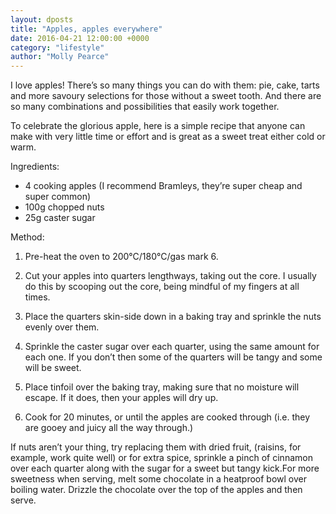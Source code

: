 ```yaml
---
layout: dposts
title: "Apples, apples everywhere"
date: 2016-04-21 12:00:00 +0000
category: "lifestyle"
author: "Molly Pearce"
---
```

I love apples! There’s so many things you can do with them: pie, cake, tarts and more savoury selections for those without a sweet tooth. And there are so many combinations and possibilities that easily work together. 

To celebrate the glorious apple, here is a simple recipe that anyone can make with very little time or effort and is great as a sweet treat either cold or warm. 

Ingredients: 

- 4 cooking apples (I recommend Bramleys, they’re super cheap and super common) 
- 100g chopped nuts 
- 25g caster sugar 

Method: 
1. Pre-heat the oven to 200°C/180°C/gas mark 6. 

2. Cut your apples into quarters lengthways, taking out the core. I usually do this by scooping out the core, being mindful of my fingers at all times. 

3. Place the quarters skin-side down in a baking tray and sprinkle the nuts evenly over them. 

4. Sprinkle the caster sugar over each quarter, using the same amount for each one. If you don’t then some of the quarters will be tangy and some will be sweet. 

5. Place tinfoil over the baking tray, making sure that no moisture will escape. If it does, then your apples will dry up. 

6. Cook for 20 minutes, or until the apples are cooked through (i.e. they are gooey and juicy all the way through.) 

If nuts aren’t your thing, try replacing them with dried fruit, (raisins, for example, work quite well) or for extra spice, sprinkle a pinch of cinnamon over each quarter along with the sugar for a sweet but tangy kick.For more sweetness when serving, melt some chocolate in a heatproof bowl over boiling water. Drizzle the chocolate over the top of the apples and then serve.
